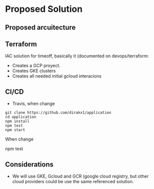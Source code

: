 # Proposed Solution 

## Proposed arcuitecture

## Terraform 

IAC solution for timeoff, basically it (documented on devops/terraform:

* Creates a GCP proyect.
* Creates GKE clusters
* Creates all needed initial gcloud interacions


## CI/CD
* Travis, when change 


````
git clone https://github.com/dirakx1/application 
cd application
npm install 
npm test 
npm start 

````

When change 

npm test 


## Considerations

* We will use GKE, Gcloud and GCR (google cloud registry, but other cloud providers could be use the same 
referenced solution. 




